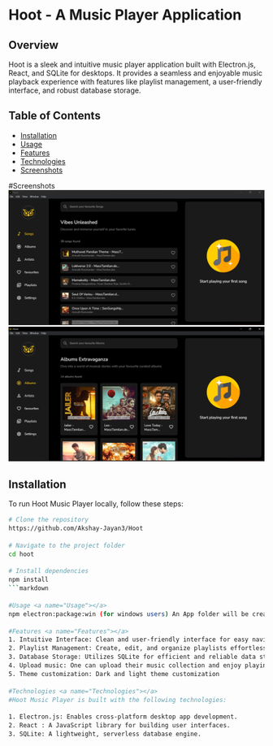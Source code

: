 # Hoot - A Music Player Application

## Overview

Hoot is a sleek and intuitive music player application built with Electron.js, React, and SQLite for desktops. It provides a seamless and enjoyable music playback experience with features like playlist management, a user-friendly interface, and robust database storage.

## Table of Contents

- [Installation](#installation)
- [Usage](#usage)
- [Features](#features)
- [Technologies](#technologies)
- [Screenshots](#screenshots)

#Screenshots
![Home Section](screenshots/home.png)
![Album Section](screenshots/album.png)
  
## Installation <a name="installation"></a>

To run Hoot Music Player locally, follow these steps:

```bash
# Clone the repository
https://github.com/Akshay-Jayan3/Hoot

# Navigate to the project folder
cd hoot

# Install dependencies
npm install
```markdown

#Usage <a name="Usage"></a>
npm electron:package:win (for windows users) An App folder will be created which will have hoot.exe file which can be installed on your device.

#Features <a name="Features"></a>
1. Intuitive Interface: Clean and user-friendly interface for easy navigation.
2. Playlist Management: Create, edit, and organize playlists effortlessly.
3. Database Storage: Utilizes SQLite for efficient and reliable data storage.
4. Upload music: One can upload their music collection and enjoy playing their favorite music tracks.
5. Theme customization: Dark and light theme customization

#Technologies <a name="Technologies"></a>
#Hoot Music Player is built with the following technologies:

1. Electron.js: Enables cross-platform desktop app development.
2. React : A JavaScript library for building user interfaces.
3. SQLite: A lightweight, serverless database engine.





